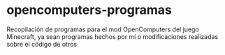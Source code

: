 # opencomputers-programas
Recopilación de programas para el mod OpenComputers del juego Minecraft, ya sean programas hechos por mí o modificaciones realizadas sobre el código de otros
